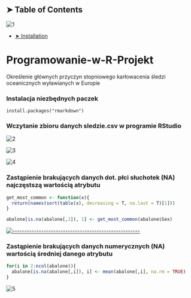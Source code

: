 ## ➤ Table of Contents

![1](https://user-images.githubusercontent.com/9076417/72381127-1d165600-3717-11ea-983f-91fa400106db.png)
* [➤ Installation](#-installation)

# Programowanie-w-R-Projekt
Określenie głównych przyczyn stopniowego karłowacenia śledzi oceanicznych wyławianych w Europie

### Instalacja niezbędnych paczek
```
install.packages("rmarkdown")
```
### Wczytanie zbioru danych sledzie.csv w programie RStudio
![2](https://user-images.githubusercontent.com/9076417/72377818-7dee6000-3710-11ea-8cdb-eb3a508c3628.png)

![3](https://user-images.githubusercontent.com/9076417/72378442-aa56ac00-3711-11ea-97b6-a37dc20dbc92.png)

![4](https://user-images.githubusercontent.com/9076417/72378505-d1ad7900-3711-11ea-8ab2-4ca2be46f142.png)

### Zastąpienie brakujących danych dot. płci słuchotek (NA) najczęstszą wartością atrybutu

```r
get_most_common <- function(x){
  return(names(sort(table(x), decreasing = T, na.last = T)[1]))
}

abalone[is.na(abalone[,1]), 1] <- get_most_common(abalone$Sex)
```

[![-----------------------------------------------------](https://user-images.githubusercontent.com/9076417/72381127-1d165600-3717-11ea-983f-91fa400106db.png)](#installation)

### Zastąpienie brakujących danych numerycznych (NA) wartością średniej danego atrybutu

```r
for(i in 2:ncol(abalone)){
  abalone[is.na(abalone[,i]), i] <- mean(abalone[,i], na.rm = TRUE)
}
```

![5](https://user-images.githubusercontent.com/9076417/72380564-fa377200-3715-11ea-8707-e3c191d81b8f.png)
